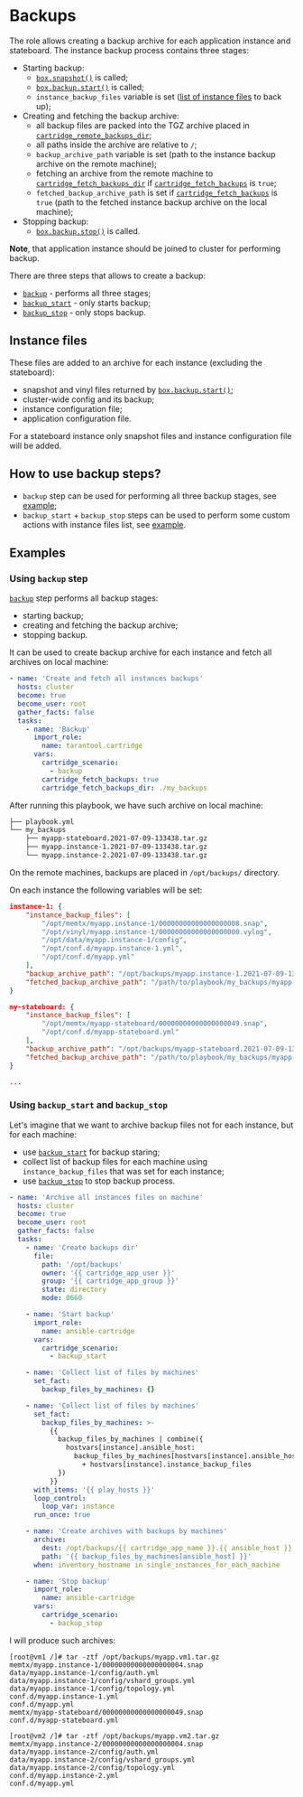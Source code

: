 # Backups

The role allows creating a backup archive for each application instance and stateboard.
The instance backup process contains three stages:

* Starting backup:
  * [`box.snapshot()`](https://www.tarantool.io/en/doc/latest/reference/reference_lua/box_snapshot/) is called;
  * [`box.backup.start()`](https://www.tarantool.io/en/doc/latest/reference/reference_lua/box_backup/start/) is called;
  * `instance_backup_files` variable is set ([list of instance files](#instance-files) to back up);
* Creating and fetching the backup archive:
  * all backup files are packed into the TGZ archive placed in [`cartridge_remote_backups_dir`](/doc/variables.md#backups-configuration);
  * all paths inside the archive are relative to `/`;
  * `backup_archive_path` variable is set (path to the instance backup archive on the remote machine);
  * fetching an archive from the remote machine to
    [`cartridge_fetch_backups_dir`](/doc/variables.md#backups-configuration)
    if [`cartridge_fetch_backups`](/doc/variables.md#backups-configuration) is `true`;
  * `fetched_backup_archive_path` is set if [`cartridge_fetch_backups`](/doc/variables.md#backups-configuration) is `true` (path to the fetched instance backup archive on the local machine);
* Stopping backup:
  * [`box.backup.stop()`](https://www.tarantool.io/en/doc/latest/reference/reference_lua/box_backup/stop/) is called.

**Note**, that application instance should be joined to cluster for performing backup.

There are three steps that allows to create a backup:

* [`backup`](/doc/scenario.md#backup) - performs all three stages;
* [`backup_start`](/doc/scenario.md#backup_start) - only starts backup;
* [`backup_stop`](/doc/scenario.md#backup_stop) - only stops backup.

## Instance files

These files are added to an archive for each instance (excluding the stateboard):

* snapshot and vinyl files returned by [`box.backup.start()`](https://www.tarantool.io/en/doc/latest/reference/reference_lua/box_backup/start/);
* cluster-wide config and its backup;
* instance configuration file;
* application configuration file.

For a stateboard instance only snapshot files and instance configuration file will be added.

## How to use backup steps?

* `backup` step can be used for performing all three backup stages, see [example](#using-backup-step);
* `backup_start` + `backup_stop` steps can be used to perform some custom actions with instance files list, see [example](#using-backup_start-and-backup_stop).

## Examples

### Using `backup` step

[`backup`](/doc/scenario.md#backup) step performs all backup stages:

* starting backup;
* creating and fetching the backup archive;
* stopping backup.

It can be used to create backup archive for each instance and fetch all archives on local machine:

```yaml
- name: 'Create and fetch all instances backups'
  hosts: cluster
  become: true
  become_user: root
  gather_facts: false
  tasks:
    - name: 'Backup'
      import_role:
        name: tarantool.cartridge
      vars:
        cartridge_scenario:
          - backup
        cartridge_fetch_backups: true
        cartridge_fetch_backups_dir: ./my_backups

```

After running this playbook, we have such archive on local machine:

```bash
├── playbook.yml
└── my_backups
    ├── myapp-stateboard.2021-07-09-133438.tar.gz
    ├── myapp.instance-1.2021-07-09-133438.tar.gz
    └── myapp.instance-2.2021-07-09-133438.tar.gz

```

On the remote machines, backups are placed in `/opt/backups/` directory.

On each instance the following variables will be set:

```json
instance-1: {
    "instance_backup_files": [
        "/opt/memtx/myapp.instance-1/00000000000000000008.snap",
        "/opt/vinyl/myapp.instance-1/00000000000000000000.vylog",
        "/opt/data/myapp.instance-1/config",
        "/opt/conf.d/myapp.instance-1.yml",
        "/opt/conf.d/myapp.yml"
    ],
    "backup_archive_path": "/opt/backups/myapp.instance-1.2021-07-09-133438.tar.gz",
    "fetched_backup_archive_path": "/path/to/playbook/my_backups/myapp.instance-1.2021-07-09-133438.tar.gz"
}

my-stateboard: {
    "instance_backup_files": [
        "/opt/memtx/myapp-stateboard/00000000000000000049.snap",
        "/opt/conf.d/myapp-stateboard.yml"
    ],
    "backup_archive_path": "/opt/backups/myapp-stateboard.2021-07-09-133438.tar.gz",
    "fetched_backup_archive_path": "/path/to/playbook/my_backups/myapp-stateboard.2021-07-09-133438.tar.gz"
}

...
```

### Using `backup_start` and `backup_stop`

Let's imagine that we want to archive backup files not for each instance, but for each machine:

* use [`backup_start`](/doc/scenario.md#backup_start) for backup staring;
* collect list of backup files for each machine using `instance_backup_files` that was set for each instance;
* use [`backup_stop`](/doc/scenario.md#backup_stop) to stop backup process.

```yaml
- name: 'Archive all instances files on machine'
  hosts: cluster
  become: true
  become_user: root
  gather_facts: false
  tasks:
    - name: 'Create backups dir'
      file:
        path: '/opt/backups'
        owner: '{{ cartridge_app_user }}'
        group: '{{ cartridge_app_group }}'
        state: directory
        mode: 0660

    - name: 'Start backup'
      import_role:
        name: ansible-cartridge
      vars:
        cartridge_scenario:
          - backup_start

    - name: 'Collect list of files by machines'
      set_fact:
        backup_files_by_machines: {}

    - name: 'Collect list of files by machines'
      set_fact:
        backup_files_by_machines: >-
          {{
            backup_files_by_machines | combine({
              hostvars[instance].ansible_host:
                backup_files_by_machines[hostvars[instance].ansible_host] | default([])
                  + hostvars[instance].instance_backup_files
            })
          }}
      with_items: '{{ play_hosts }}'
      loop_control:
        loop_var: instance
      run_once: true

    - name: 'Create archives with backups by machines'
      archive:
        dest: /opt/backups/{{ cartridge_app_name }}.{{ ansible_host }}.tar.gz
        path: '{{ backup_files_by_machines[ansible_host] }}'
      when: inventory_hostname in single_instances_for_each_machine

    - name: 'Stop backup'
      import_role:
        name: ansible-cartridge
      vars:
        cartridge_scenario:
          - backup_stop
```

I will produce such archives:

```
[root@vm1 /]# tar -ztf /opt/backups/myapp.vm1.tar.gz
memtx/myapp.instance-1/00000000000000000004.snap
data/myapp.instance-1/config/auth.yml
data/myapp.instance-1/config/vshard_groups.yml
data/myapp.instance-1/config/topology.yml
conf.d/myapp.instance-1.yml
conf.d/myapp.yml
memtx/myapp-stateboard/00000000000000000049.snap
conf.d/myapp-stateboard.yml

[root@vm2 /]# tar -ztf /opt/backups/myapp.vm2.tar.gz
memtx/myapp.instance-2/00000000000000000004.snap
data/myapp.instance-2/config/auth.yml
data/myapp.instance-2/config/vshard_groups.yml
data/myapp.instance-2/config/topology.yml
conf.d/myapp.instance-2.yml
conf.d/myapp.yml
```
